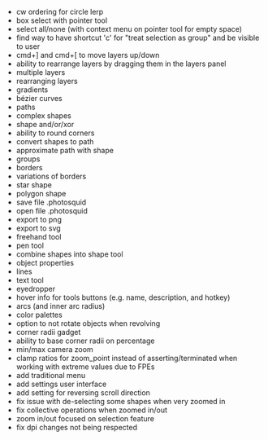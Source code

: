 - cw ordering for circle lerp
- box select with pointer tool
- select all/none (with context menu on pointer tool for empty space)
- find way to have shortcut 'c' for "treat selection as group" and be visible to user
- cmd+] and cmd+[ to move layers up/down
- ability to rearrange layers by dragging them in the layers panel
- multiple layers
- rearranging layers
- gradients
- bézier curves
- paths
- complex shapes
- shape and/or/xor
- ability to round corners
- convert shapes to path
- approximate path with shape
- groups
- borders
- variations of borders
- star shape
- polygon shape
- save file .photosquid
- open file .photosquid
- export to png
- export to svg
- freehand tool
- pen tool
- combine shapes into shape tool
- object properties
- lines 
- text tool
- eyedropper
- hover info for tools buttons (e.g. name, description, and hotkey)
- arcs (and inner arc radius)
- color palettes
- option to not rotate objects when revolving
- corner radii gadget
- ability to base corner radii on percentage
- min/max camera zoom
- clamp ratios for zoom_point instead of asserting/terminated when working with extreme values due to FPEs
- add traditional menu
- add settings user interface
- add setting for reversing scroll direction
- fix issue with de-selecting some shapes when very zoomed in
- fix collective operations when zoomed in/out
- zoom in/out focused on selection feature
- fix dpi changes not being respected
